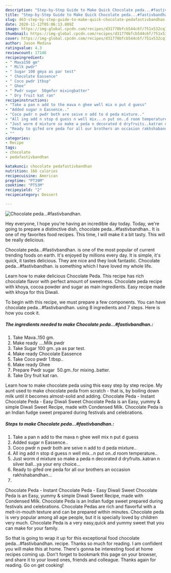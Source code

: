 ```yaml
---
description: "Step-by-Step Guide to Make Quick Chocolate peda...#fastivbandhan."
title: "Step-by-Step Guide to Make Quick Chocolate peda...#fastivbandhan."
slug: 463-step-by-step-guide-to-make-quick-chocolate-pedafastivbandhan
date: 2020-11-12T05:06:13.809Z
image: https://img-global.cpcdn.com/recipes/d31770bfcb544c6f/751x532cq70/chocolate-pedafastivbandhan-recipe-main-photo.jpg
thumbnail: https://img-global.cpcdn.com/recipes/d31770bfcb544c6f/751x532cq70/chocolate-pedafastivbandhan-recipe-main-photo.jpg
cover: https://img-global.cpcdn.com/recipes/d31770bfcb544c6f/751x532cq70/chocolate-pedafastivbandhan-recipe-main-photo.jpg
author: Jason Medina
ratingvalue: 4.3
reviewcount: 17146
recipeingredient:
- " Mava150 gm"
- " Milk pwdr"
- " Sugar 100 gmya as par test"
- " Chocolate Eassence"
- " Coco pwdr 1tbsp"
- " Ghee"
- " Pwdr sugar  50gmfor mixingbatter"
- " Dry fruit kat ran"
recipeinstructions:
- "Take a pan n add to the mava n ghee well mix n put d guess"
- "Added sugar n Eassence.."
- "Coco pwdr n pwdr both are seive n add to d peda mixture.."
- "All ing add n stop d guess n well mix...n put on..d room temperature.."
- "Just worm d mixture so make a peda n decorated d dryfruits..katran n silver ball...ya your eny choice..."
- "Ready to gifed ore peda for all our brothers an occasion rakhshabandhan..."
- ""
categories:
- Recipe
tags:
- chocolate
- pedafastivbandhan

katakunci: chocolate pedafastivbandhan 
nutrition: 166 calories
recipecuisine: American
preptime: "PT39M"
cooktime: "PT53M"
recipeyield: "2"
recipecategory: Dessert

---
```



![Chocolate peda...#fastivbandhan.](https://img-global.cpcdn.com/recipes/d31770bfcb544c6f/751x532cq70/chocolate-pedafastivbandhan-recipe-main-photo.jpg)

Hey everyone, I hope you're having an incredible day today. Today, we're going to prepare a distinctive dish, chocolate peda...#fastivbandhan.. It is one of my favorites food recipes. This time, I will make it a bit tasty. This will be really delicious.

Chocolate peda...#fastivbandhan. is one of the most popular of current trending foods on earth. It's enjoyed by millions every day. It is simple, it's quick, it tastes delicious. They are nice and they look fantastic. Chocolate peda...#fastivbandhan. is something which I have loved my whole life.

Learn how to make delicious Chocolate Peda. This recipe has rich chocolate flavor with perfect amount of sweetness. Chocolate peda recipe with khoya, cocoa powder and sugar as main ingredients. Easy recipe made with khoya for this Diwali.


To begin with this recipe, we must prepare a few components. You can have chocolate peda...#fastivbandhan. using 8 ingredients and 7 steps. Here is how you cook it.

<!--inarticleads1-->

##### The ingredients needed to make Chocolate peda...#fastivbandhan.:

1. Take  Mava..150 gm.
1. Make ready  ....Milk pwdr
1. Take  Sugar 100 gm..ya as par test.
1. Make ready  Chocolate Eassence
1. Take  Coco pwdr 1.tbsp..
1. Make ready  Ghee
1. Prepare  Pwdr sugar  50.gm..for mixing..batter.
1. Take  Dry fruit kat ran.


Learn how to make chocolate peda using this easy step by step recipe. My aunt used to make chocolate peda from scratch - that is, by boiling down milk until it becomes almost-solid and adding. Chocolate Peda - Instant Chocolate Peda - Easy Diwali Sweet Chocolate Peda is an Easy, yummy &amp; simple Diwali Sweet Recipe, made with Condensed Milk. Chocolate Peda is an Indian fudge sweet prepared during festivals and celebrations. 

<!--inarticleads2-->

##### Steps to make Chocolate peda...#fastivbandhan.:

1. Take a pan n add to the mava n ghee well mix n put d guess
1. Added sugar n Eassence..
1. Coco pwdr n pwdr both are seive n add to d peda mixture..
1. All ing add n stop d guess n well mix...n put on..d room temperature..
1. Just worm d mixture so make a peda n decorated d dryfruits..katran n silver ball...ya your eny choice...
1. Ready to gifed ore peda for all our brothers an occasion rakhshabandhan...
1. 


Chocolate Peda - Instant Chocolate Peda - Easy Diwali Sweet Chocolate Peda is an Easy, yummy &amp; simple Diwali Sweet Recipe, made with Condensed Milk. Chocolate Peda is an Indian fudge sweet prepared during festivals and celebrations. Chocolate Pedas are rich and flavorful with a melt-in-mouth texture and can be prepared within minutes. Chocolate peda is very popular among all age people, but it is specially loved by children very much. Chocolate Peda is a very easy,quick and yummy sweet that you can make for your family. 

So that is going to wrap it up for this exceptional food chocolate peda...#fastivbandhan. recipe. Thanks so much for reading. I am confident you will make this at home. There's gonna be interesting food at home recipes coming up. Don't forget to bookmark this page on your browser, and share it to your loved ones, friends and colleague. Thanks again for reading. Go on get cooking!
